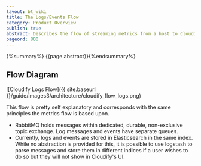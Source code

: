 ```yaml
---
layout: bt_wiki
title: The Logs/Events Flow
category: Product Overview
publish: true
abstract: Describes the flow of streaming metrics from a host to Cloudify's Management Environment
pageord: 800
---
```

{%summary%} {{page.abstract}}{%endsummary%}

## Flow Diagram

![Cloudify Logs Flow]({{ site.baseurl }}/guide/images3/architecture/cloudify_flow_logs.png)

This flow is pretty self explanatory and corresponds with the same principles the metrics flow is based upon.

* RabbitMQ holds messages within dedicated, durable, non-exclusive topic exchange. Log messages and events have separate queues.
* Currently, logs and events are stored in Elasticsearch in the same index. While no abstraction is provided for this, it is possible to use logstash to parse messages and store them in different indices if a user wishes to do so but they will not show in Cloudify's UI.